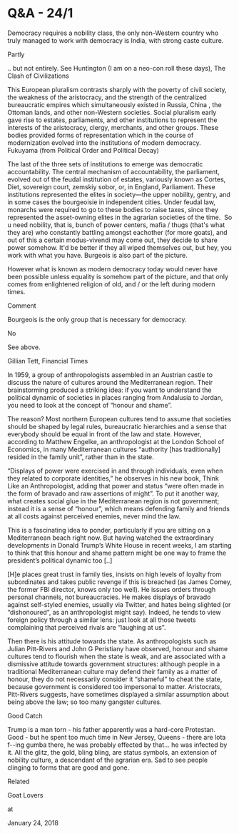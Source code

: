 # Q&A - 24/1

Democracy requires a nobility class, the only non-Western country who truly managed to work with democracy is India, with strong caste culture.

Partly

.. but not entirely. See Huntington (I am on a neo-con roll these days), The Clash of Civilizations

This European pluralism contrasts sharply with the poverty of civil society, the weakness of the aristocracy, and the strength of the centralized bureaucratic empires which simultaneously existed in Russia, China , the Ottoman lands, and other non-Western societies. Social pluralism early gave rise to estates, parliaments, and other institutions to represent the interests of the aristocracy, clergy, merchants, and other groups. These bodies provided forms of representation which in the course of modernization evolved into the institutions of modern democracy.
Fukuyama (from Political Order and Political Decay)

The last of the three sets of institutions to emerge was democratic accountability. The central mechanism of accountability, the parliament, evolved out of the feudal institution of estates, variously known as Cortes, Diet, sovereign court, zemskiy sobor, or, in England, Parliament. These institutions represented the elites in society—the upper nobility, gentry, and in some cases the bourgeoisie in independent cities. Under feudal law, monarchs were required to go to these bodies to raise taxes, since they represented the asset-owning elites in the agrarian societies of the time. 
So u need nobility, that is, bunch of power centers, mafia / thugs (that's what they are) who constantly battling amongst eachother (for more goats), and out of this a certain modus-vivendi may come out, they decide to share power somehow. It'd be better if they all wiped themselves out, but hey, you work with what you have. Burgeois is also part of the picture.

However what is known as modern democracy today would never have been possible unless equality is somehow part of the picture, and that only comes from enlightened religion of old, and / or the left during modern times.

Comment

Bourgeois is the only group that is necessary for democracy.

No

See above.

Gillian Tett, Financial Times

In 1959, a group of anthropologists assembled in an Austrian castle to discuss the nature of cultures around the Mediterranean region. Their brainstorming produced a striking idea: if you want to understand the political dynamic of societies in places ranging from Andalusia to Jordan, you need to look at the concept of “honour and shame”.

The reason? Most northern European cultures tend to assume that societies should be shaped by legal rules, bureaucratic hierarchies and a sense that everybody should be equal in front of the law and state. However, according to Matthew Engelke, an anthropologist at the London School of Economics, in many Mediterranean cultures “authority [has traditionally] resided in the family unit”, rather than in the state.

“Displays of power were exercised in and through individuals, even when they related to corporate identities,” he observes in his new book, Think Like an Anthropologist, adding that power and status “were often made in the form of bravado and raw assertions of might”. To put it another way, what creates social glue in the Mediterranean region is not government; instead it is a sense of “honour”, which means defending family and friends at all costs against perceived enemies, never mind the law.

This is a fascinating idea to ponder, particularly if you are sitting on a Mediterranean beach right now. But having watched the extraordinary developments in Donald Trump’s White House in recent weeks, I am starting to think that this honour and shame pattern might be one way to frame the president’s political dynamic too [..]

[H]e places great trust in family ties, insists on high levels of loyalty from subordinates and takes public revenge if this is breached (as James Comey, the former FBI director, knows only too well). He issues orders through personal channels, not bureaucracies. He makes displays of bravado against self-styled enemies, usually via Twitter, and hates being slighted (or “dishonoured”, as an anthropologist might say). Indeed, he tends to view foreign policy through a similar lens: just look at all those tweets complaining that perceived rivals are “laughing at us”.

Then there is his attitude towards the state. As anthropologists such as Julian Pitt-Rivers and John G Peristiany have observed, honour and shame cultures tend to flourish when the state is weak, and are associated with a dismissive attitude towards government structures: although people in a traditional Mediterranean culture may defend their family as a matter of honour, they do not necessarily consider it “shameful” to cheat the state, because government is considered too impersonal to matter. Aristocrats, Pitt-Rivers suggests, have sometimes displayed a similar assumption about being above the law; so too many gangster cultures.

Good Catch

Trump is a man torn - his father apparently was a hard-core Protestan. Good - but he spent too much time in New Jersey, Queens - there are lota f--ing gumba there, he was probably effected by that... he was infected by it. All the glitz, the gold, bling bling, are status symbols, an extension of nobility culture, a descendant of the agrarian era. Sad to see people clinging to forms that are good and gone.

Related

Goat Lovers








at

January 24, 2018















